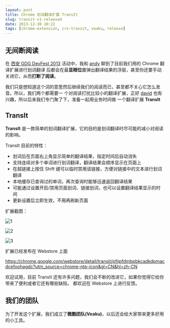 ```yaml
---
layout: post
title: Chrome 划词翻译扩展 TransIt
slug: transit-v1-released
date: 2013-12-30 10:22
tags: [chrome-extension, crx-transit, veaku, release]
---
```


## 无间断阅读 

在 [西安 GDG DevFest 2013][1] 活动中，我和 [andy] 聊到了目前我们用的 Chrome 翻译扩展进行划词翻译
后都会在最**显眼位**置弹出翻译结果的浮层，甚至你还要手动关闭它，从而**打断了阅读**。

我们只是想知道这个词的意思然后继续我们的阅读而已，甚至都不关心它怎么发音。所以，我们两个都需要一
个对阅读打扰比较小的翻译扩展，正好 [david] 也有兴趣，所以后来我们专门聚了下，准备一起用业务时间做
一个翻译扩展 **TransIt**

## TransIt

**TransIt** 是一款简单的划词翻译扩展，它的目的是划词翻译时尽可能的减小对阅读的影响。 

TransIt 目前的特性：

- 划词后在页面右上角显示简单的翻译结果，指定时间后自动消失
- 支持连续对多个单词进行划词翻译，翻译结果会顺序显示在页面上
- 在超链接上按住 Shift 键可以临时禁用该链接，方便对链接中的文本进行划词翻译
- 本地缓存已查询过的单词，再次查询时能够迅速返回翻译结果
- 可能通过设置开启/禁用页面划词、链接划词，也可以设置翻译结果显示的时间
- 更新设置后立即生效，不用再刷新页面

扩展截图：

![1](http://pic.yupoo.com/greatghoul_v/DqjjwTvE/glx96.png)

![2](http://pic.yupoo.com/greatghoul_v/Dqjjw7WC/nzSYi.png)

![3](http://pic.yupoo.com/greatghoul_v/Dqjjvl2w/UUts0.png)

扩展已经发布在 Webstore 上面

<https://chrome.google.com/webstore/detail/transit/pfjipfdmbpbkcadkdpmacdcefoohagdc?utm_source=chrome-ntp-icon&gl=CN&hl=zh-CN>

欢迎试用，目前 TransIt 还有许多问题，我们会不断的改进它，如果你觉得它给你带来了便利或者它还有哪些缺陷，
都欢迎在 Webstore 上进行反馈。

## 我们的团队

为了开发这个扩展，我们成立了**微酷团队(Veaku)**，以后还会给大家带来更多好用的小工具。

[andy]: http://weibo.com/yorzi "西安 Rubyists 组织者"
[david]: http://weibo.com/kingheaven "西安 GDG 组织者"

[1]: https://plus.google.com/u/0/events/gallery/cbsicog4jbmbj12rircq5d9hg4c

